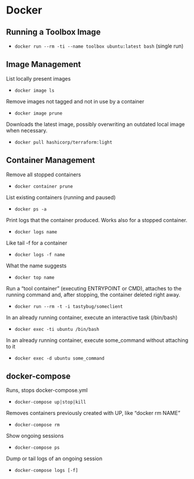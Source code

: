 # Docker

## Running a Toolbox Image

* `docker run --rm -ti --name toolbox ubuntu:latest bash` (single run)

## Image Management

List locally present images
* `docker image ls`

Remove images not tagged and not in use by a container
* `docker image prune`

Downloads the latest image, possibly overwriting an outdated local image when necessary.
* `docker pull hashicorp/terraform:light`

## Container Management

Remove all stopped containers
* `docker container prune`

List existing containers (running and paused)
* `docker ps -a`

Print logs that the container produced. Works also for a stopped container.
* `docker logs name`

Like tail -f for a container
* `docker logs -f name`

What the name suggests
* `docker top name`

Run a “tool container” (executing ENTRYPOINT or CMD), attaches to the running command and, after stopping, the container deleted right away.
* `docker run --rm -t -i tastybug/someclient`

In an already running container, execute an interactive task (/bin/bash)
* `docker exec -ti ubuntu /bin/bash`

In an already running container, execute some_command without attaching to it
* `docker exec -d ubuntu some_command`

## docker-compose

Runs, stops docker-compose.yml
* `docker-compose up|stop|kill`

Removes containers previously created with UP, like “docker rm NAME”
* `docker-compose rm`

Show ongoing sessions
* `docker-compose ps`

Dump or tail logs of an ongoing session
* `docker-compose logs [-f]`
